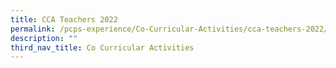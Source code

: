```yaml
---
title: CCA Teachers 2022
permalink: /pcps-experience/Co-Curricular-Activities/cca-teachers-2022/
description: ""
third_nav_title: Co Curricular Activities
---
```

